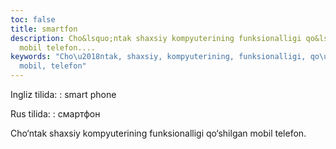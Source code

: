 ```yaml
---
toc: false
title: smartfon
description: Cho&lsquo;ntak shaxsiy kompyuterining funksionalligi qo&lsquo;shilgan
  mobil telefon....
keywords: "Cho\u2018ntak, shaxsiy, kompyuterining, funksionalligi, qo\u2018shilgan,
  mobil, telefon"
---
```


Ingliz tilida:
:   smart phone

Rus tilida:
:   смартфон

Cho‘ntak shaxsiy kompyuterining funksionalligi qo‘shilgan mobil telefon.